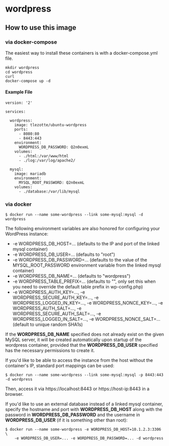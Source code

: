 # wordpress

## How to use this image

### via docker-compose
The easiest way to install these containers is with a docker-compose.yml file. 


```
mkdir wordpress
cd wordpress
curl 
docker-compose up -d
```

#### Example File
```
version: '2'

services:

  wordpress:
    image: tlezotte/ubuntu-wordpress
    ports:
      - 8080:80
      - 8443:443
    environment:
      WORDPRESS_DB_PASSWORD: Q2n0exmL
    volumes:
      - ./html:/var/www/html
      - ./log:/var/log/apache2/

  mysql:
    image: mariadb
    environment:
      MYSQL_ROOT_PASSWORD: Q2n0exmL
    volumes: 
      - ./database:/var/lib/mysql
```

### via docker
```
$ docker run --name some-wordpress --link some-mysql:mysql -d wordpress
```
The following environment variables are also honored for configuring your WordPress instance:

* -e WORDPRESS_DB_HOST=... (defaults to the IP and port of the linked mysql container)
* -e WORDPRESS_DB_USER=... (defaults to "root")
* -e WORDPRESS_DB_PASSWORD=... (defaults to the value of the MYSQL_ROOT_PASSWORD environment variable from the linked mysql container)
* -e WORDPRESS_DB_NAME=... (defaults to "wordpress")
* -e WORDPRESS_TABLE_PREFIX=... (defaults to "", only set this when you need to override the default table prefix in wp-config.php)
* -e WORDPRESS_AUTH_KEY=..., -e WORDPRESS_SECURE_AUTH_KEY=..., -e WORDPRESS_LOGGED_IN_KEY=..., -e WORDPRESS_NONCE_KEY=..., -e WORDPRESS_AUTH_SALT=..., -e WORDPRESS_SECURE_AUTH_SALT=..., -e WORDPRESS_LOGGED_IN_SALT=..., -e WORDPRESS_NONCE_SALT=... (default to unique random SHA1s)

If the __WORDPRESS_DB_NAME__ specified does not already exist on the given MySQL server, it will be created automatically upon startup of the wordpress container, provided that the __WORDPRESS_DB_USER__ specified has the necessary permissions to create it.

If you'd like to be able to access the instance from the host without the container's IP, standard port mappings can be used:

```
$ docker run --name some-wordpress --link some-mysql:mysql -p 8443:443 -d wordpress
```
Then, access it via https://localhost:8443 or https://host-ip:8443 in a browser.

If you'd like to use an external database instead of a linked mysql container, specify the hostname and port with __WORDPRESS_DB_HOST__ along with the password in __WORDPRESS_DB_PASSWORD__ and the username in __WORDPRESS_DB_USER__ (if it is something other than root):

```
$ docker run --name some-wordpress -e WORDPRESS_DB_HOST=10.1.2.3:3306 \
    -e WORDPRESS_DB_USER=... -e WORDPRESS_DB_PASSWORD=... -d wordpress
```